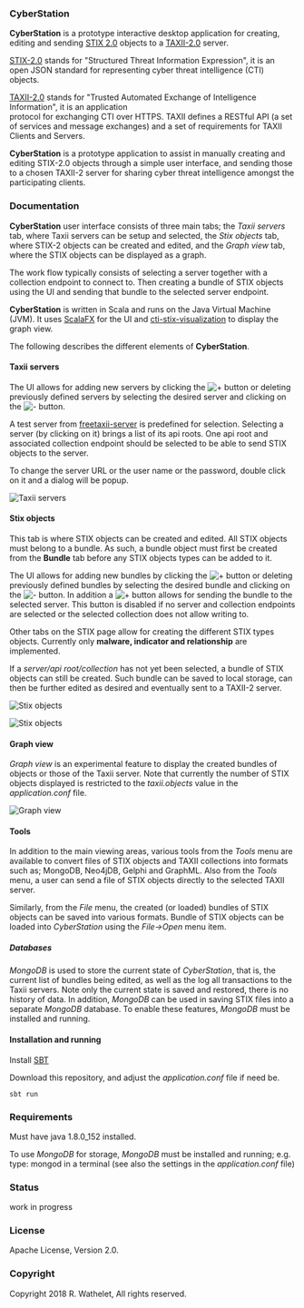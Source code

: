 ### CyberStation

**CyberStation** is a prototype interactive desktop application for 
creating, editing and sending [STIX 2.0](https://oasis-open.github.io/cti-documentation/stix/intro) objects 
to a [TAXII-2.0](https://oasis-open.github.io/cti-documentation/taxii/intro.html) server.

[STIX-2.0](https://oasis-open.github.io/cti-documentation/resources#stix-20-specification) 
stands for "Structured Threat Information Expression", it is an 
open JSON standard for representing cyber threat intelligence (CTI) objects.

[TAXII-2.0](https://oasis-open.github.io/cti-documentation/taxii/intro.html) 
stands for "Trusted Automated Exchange of Intelligence Information", it is an application  
protocol for exchanging CTI over HTTPS. ​TAXII defines a RESTful API 
(a set of services and message exchanges) and a set of requirements for TAXII Clients 
and Servers.

**CyberStation** is a prototype application to assist in manually creating and editing STIX-2.0 objects through a 
simple user interface, and sending those to a chosen TAXII-2 server for sharing cyber threat 
intelligence amongst the participating clients.


### Documentation

**CyberStation** user interface consists of three main tabs; the *Taxii servers* tab, where Taxii servers can be setup and selected, 
the *Stix objects* tab, where STIX-2 objects can be created and edited, and the *Graph view* tab, where the STIX objects 
can be displayed as a graph.
 
The work flow typically consists of selecting a server together with a collection endpoint to connect to.
 Then creating a bundle of STIX objects using the UI and sending that bundle to the selected server endpoint. 

**CyberStation** is written in Scala and runs on the Java Virtual Machine (JVM). 
It uses [ScalaFX](http://www.scalafx.org/) for the UI and 
[cti-stix-visualization](https://github.com/oasis-open/cti-stix-visualization) to display the graph view.

The following describes the different elements of **CyberStation**. 

#### Taxii servers

The UI allows for adding new servers by clicking the 
![+](/images/add.png?raw=true "Add") button or deleting previously defined servers 
by selecting the desired server and clicking on the ![-](/images/delete.png?raw=true "Delete") button.

A test server from [freetaxii-server](https://github.com/freetaxii/freetaxii-server)
is predefined for selection. Selecting a server (by clicking on it) brings a list of its api roots. 
One api root and associated collection endpoint should be selected to be able to send STIX objects to the server. 

To change the server URL or the user name or the password, double click on it and a dialog will be popup.

![Taxii servers](/images/taxiiservers.png?raw=true) 

#### Stix objects

This tab is where STIX objects can be created and edited. All STIX objects 
must belong to a bundle. As such, a bundle object must first be created from the **Bundle** tab before 
any STIX objects types can be added to it.

The UI allows for adding new bundles by clicking the ![+](/images/add.png?raw=true "Add") button or deleting previously defined bundles 
by selecting the desired bundle and clicking on the ![-](/images/delete.png?raw=true "Delete") button. 
In addition a ![+](/images/upload.png?raw=true "Send to server") button 
allows for sending the bundle to the selected server. This button is disabled if no server and collection 
endpoints are selected or the selected collection does not allow writing to.

Other tabs on the STIX page allow for creating the different STIX types objects.
Currently only **malware, indicator and relationship** are implemented.

If a *server/api root/collection* has not yet been selected, a bundle of STIX objects can still be created. Such 
bundle can be saved to local storage, can then be further edited as desired and eventually sent to a TAXII-2 server.   

![Stix objects](/images/stixobjects.png?raw=true) 

![Stix objects](/images/indicator.png?raw=true) 

#### Graph view

*Graph view* is an experimental feature to display the created bundles of objects or those of 
the Taxii server. Note that currently the number of STIX objects displayed is restricted 
to the *taxii.objects* value in the *application.conf*  file.


![Graph view](/images/graphview.png?raw=true) 

#### Tools

In addition to the main viewing areas, various tools from the *Tools* menu are available to 
convert files of STIX objects and TAXII collections into formats 
such as; MongoDB, Neo4jDB, Gelphi and GraphML. 
Also from the *Tools* menu, a user can send a file of STIX objects directly to the selected TAXII server.

Similarly, from the *File* menu, the created (or loaded) bundles of STIX objects can be saved into various formats.
Bundle of STIX objects can be loaded into *CyberStation* using the *File->Open* menu item.

##### Databases

*MongoDB* is used to store the current state of *CyberStation*, that is, the current list of bundles being edited, 
as well as the log all transactions to the Taxii servers. Note only the current state is 
saved and restored, there is no history of data. In addition, *MongoDB* can be used in saving STIX files into 
a separate *MongoDB* database. 
To enable these features, *MongoDB* must be installed and running. 


#### Installation and running

Install [SBT](https://www.scala-sbt.org/)

Download this repository, and adjust the *application.conf* file if need be.

    sbt run

### Requirements

Must have java 1.8.0_152 installed.

To use *MongoDB* for storage, *MongoDB* must be installed and running; e.g. type: mongod in a terminal 
(see also the settings in the *application.conf* file)

### Status

work in progress


### License 

Apache License, Version 2.0.


### Copyright 

Copyright 2018 R. Wathelet, All rights reserved.




